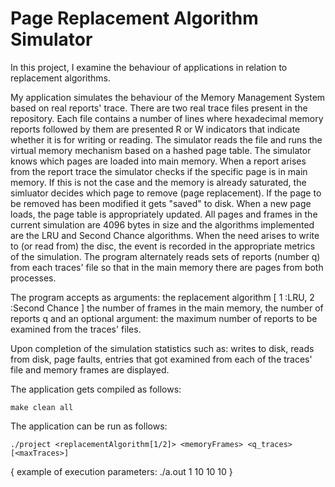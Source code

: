 # Page Replacement Algorithm Simulator

In this project, I  examine the behaviour of applications in relation to
replacement algorithms. 

My application simulates the behaviour of the Memory Management System based on real reports' trace. There are two real trace 
files present in the repository. Each file contains a number of lines
where hexadecimal memory reports followed by them are presented
R or W indicators that indicate whether it is for writing or reading. The
simulator reads the file and runs the virtual memory mechanism
based on a hashed page table. The simulator knows which pages are 
loaded into main memory. When a report arises from the report trace
the simulator checks if the specific page is in main memory. 
If this is not the case and the memory is already saturated, the simluator
decides which page to remove (page replacement). 
If the page to be removed has been modified it gets "saved" to disk. 
When a new page loads, the page table is appropriately updated.
All pages and frames in the current simulation are 4096 bytes in size 
and the algorithms implemented are the LRU and Second Chance algorithms.
When the need arises to write to (or read from) the disc, the event 
is recorded in the appropriate metrics of the simulation. The
program alternately reads sets of reports (number q) from each traces' file
so that in the main memory there are pages from both processes.


The program accepts as arguments:
the replacement algorithm  [ 1 :LRU, 2 :Second Chance ]
the number of frames in the main memory, 
the number of reports q and
an optional argument: the maximum number of reports to be examined from the traces' files. 


Upon completion of the simulation statistics such as: 
writes to disk, 
reads from disk, 
page faults, 
entries that got examined from each of the traces' file and 
memory frames 
are displayed.

The application gets compiled as follows:

    make clean all

The application can be run as follows:

    ./project <replacementAlgorithm[1/2]> <memoryFrames> <q_traces> [<maxTraces>]
    
{ example of execution parameters: ./a.out 1 10 10 10 }


